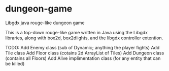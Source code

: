 # dungeon-game
Libgdx java rouge-like dungeon game

This is a top-down rouge-like game written in Java using the Libgdx libraries, along with box2d, box2dlights, and the libgdx controller extention.

TODO:
  Add Enemy class (sub of Dynamic; anything the player fights)
  Add Tile class
  Add Floor class (cotains 2d ArrayList of Tiles)
  Add Dungeon class (contains all Floors)
  Add Alive implimentation class (for any entity that can be killed)
  
